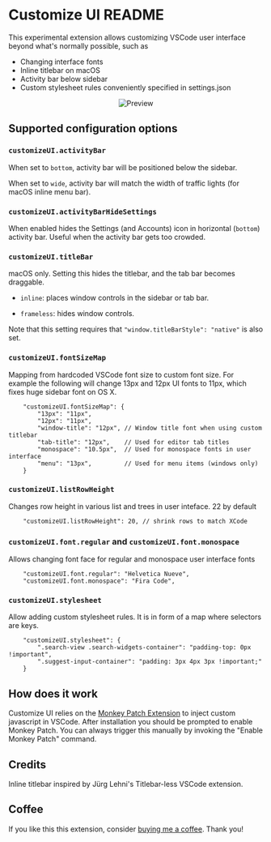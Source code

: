 # Customize UI README

This experimental extension allows customizing VSCode user interface beyond what's normally possible, such as

- Changing interface fonts
- Inline titlebar on macOS
- Activity bar below sidebar
- Custom stylesheet rules conveniently specified in settings.json

<div style="text-align:center">
  <img src="https://raw.githubusercontent.com/iocave/customize-ui/master/screenshot.png" alt="Preview">
</div>

## Supported configuration options

### `customizeUI.activityBar`

When set to `bottom`, activity bar will be positioned below the sidebar.

When set to `wide`, activity bar will match the width of traffic lights (for macOS inline menu bar).

### `customizeUI.activityBarHideSettings`

When enabled hides the Settings (and Accounts) icon in horizontal (`bottom`) activity bar. Useful when the activity bar gets too crowded.

### `customizeUI.titleBar`

macOS only. Setting this hides the titlebar, and the tab bar becomes draggable.

* `inline`: places window controls in the sidebar or tab bar.

* `frameless`: hides window controls.

Note that this setting requires that `"window.titleBarStyle": "native"` is also set.


### `customizeUI.fontSizeMap`

Mapping from hardcoded VSCode font size to custom font size. For example the following will change 13px and 12px UI fonts to 11px, which fixes huge sidebar font on OS X.

```jsonc
    "customizeUI.fontSizeMap": {
        "13px": "11px",
        "12px": "11px",
        "window-title": "12px", // Window title font when using custom titlebar
        "tab-title": "12px",    // Used for editor tab titles
        "monospace": "10.5px",  // Used for monospace fonts in user interface
        "menu": "13px",         // Used for menu items (windows only)
    }
```

### `customizeUI.listRowHeight`

Changes row height in various list and trees in user inteface. 22 by default

```jsonc
    "customizeUI.listRowHeight": 20, // shrink rows to match XCode
```

### `customizeUI.font.regular` and `customizeUI.font.monospace`

Allows changing font face for regular and monospace user interface fonts

```jsonc
    "customizeUI.font.regular": "Helvetica Nueve",
    "customizeUI.font.monospace": "Fira Code",
```

### `customizeUI.stylesheet`

Allow adding custom stylesheet rules. It is in form of a map where selectors are keys.

```jsonc
    "customizeUI.stylesheet": {
        ".search-view .search-widgets-container": "padding-top: 0px !important",
        ".suggest-input-container": "padding: 3px 4px 3px !important;"
    }
```

## How does it work

Customize UI relies on the [Monkey Patch Extension](https://marketplace.visualstudio.com/items?itemName=iocave.monkey-patch) to inject custom javascript in VSCode. After installation you should
be prompted to enable Monkey Patch. You can always trigger this manually by invoking the "Enable Monkey Patch" command.

## Credits

Inline titlebar inspired by Jürg Lehni's Titlebar-less VSCode extension.

## Coffee

If you like this this extension, consider [buying me a coffee](https://www.buymeacoffee.com/matt1). Thank you!

